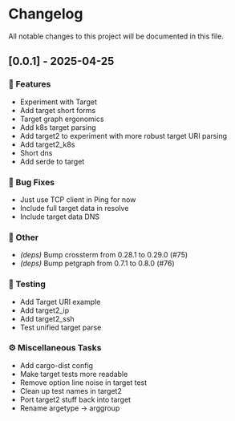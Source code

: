 # Changelog

All notable changes to this project will be documented in this file.

## [0.0.1] - 2025-04-25

### 🚀 Features

- Experiment with Target
- Add target short forms
- Target graph ergonomics
- Add k8s target parsing
- Add target2 to experiment with more robust target URI parsing
- Add target2_k8s
- Short dns
- Add serde to target

### 🐛 Bug Fixes

- Just use TCP client in Ping for now
- Include full target data in resolve
- Include target data DNS

### 💼 Other

- *(deps)* Bump crossterm from 0.28.1 to 0.29.0 (#75)
- *(deps)* Bump petgraph from 0.7.1 to 0.8.0 (#76)

### 🧪 Testing

- Add Target URI example
- Add target2_ip
- Add target2_ssh
- Test unified target parse

### ⚙️ Miscellaneous Tasks

- Add cargo-dist config
- Make target tests more readable
- Remove option line noise in target test
- Clean up test names in target2
- Port target2 stuff back into target
- Rename argetype -> arggroup

<!-- generated by git-cliff -->

